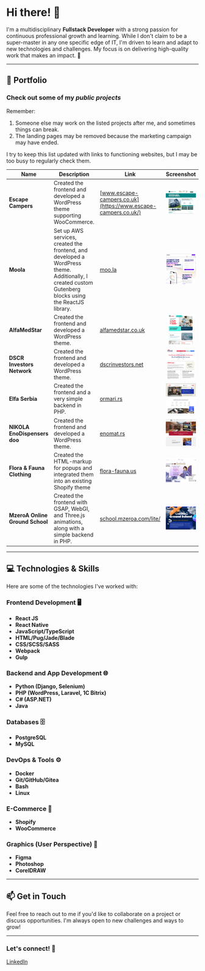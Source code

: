 # Hi there! 👋

I'm a multidisciplinary **Fullstack Developer** with a strong passion for continuous professional growth and learning. While I don't claim to be a super-master in any one specific edge of IT, I'm driven to learn and adapt to new technologies and challenges. My focus is on delivering high-quality work that makes an impact. 🚀

---

## 📂 Portfolio

### Check out some of my _public projects_

Remember:
1. Someone else may work on the listed projects after me, and sometimes things can break.
2. The landing pages may be removed because the marketing campaign may have ended.

I try to keep this list updated with links to functioning websites, but I may be too busy to regularly check them.

| **Name**    | **Description**                                  | **Link**                                   | **Screenshot**                      |
|-------------|--------------------------------------------------|--------------------------------------------|-------------------------------------|
| **Escape Campers**   | Created the frontend and developed a WordPress theme supporting WooCommerce. | [www.escape-campers.co.uk](https://www.escape-campers.co.uk/)                   | ![Escape Campers](https://github.com/writingor/writingor/blob/main/static/img/escape-campers.png?raw=true) |
| **Moola**   | Set up AWS services, created the frontend, and developed a WordPress theme. Additionally, I created custom Gutenberg blocks using the ReactJS library. | [moo.la](https://moo.la/)                   | ![Moola](https://github.com/writingor/writingor/blob/main/static/img/moola.jpg?raw=true) |
| **AlfaMedStar**   | Created the frontend and developed a WordPress theme. | [alfamedstar.co.uk](https://alfamedstar.co.uk/)                   | ![AlfaMedStar](https://github.com/writingor/writingor/blob/main/static/img/alfamedstar.jpg?raw=true) |
| **DSCR Investors Network**    | Created the frontend and developed a WordPress theme.         | [dscrinvestors.net](https://dscrinvestors.net/)               | ![DSCR](https://github.com/writingor/writingor/blob/main/static/img/dscr.jpg?raw=true) |
| **Elfa Serbia**   | Created the frontend and a very simple backend in PHP. | [ormari.rs](https://ormari.rs/en/)                   | ![Elfa Serbia](https://github.com/writingor/writingor/blob/main/static/img/elfa.png?raw=true) |
| **NIKOLA EnoDispensers doo**   | Created the frontend and developed a WordPress theme. | [enomat.rs](https://enomat.rs/en/)                   | ![NIKOLA EnoDispensers doo](https://github.com/writingor/writingor/blob/main/static/img/enomat.png?raw=true) |
| **Flora & Fauna Clothing**   | Created the HTML-markup for popups and integrated them into an existing Shopify theme | [flora-fauna.us](https://flora-fauna.us/)                   | ![Flora & Fauna Clothing](https://github.com/writingor/writingor/blob/main/static/img/flora-fauna.png?raw=true) |
| **MzeroA Online Ground School**   | Created the frontend with GSAP, WebGI, and Three.js animations, along with a simple backend in PHP. | [school.mzeroa.com/lite/](https://school.mzeroa.com/lite/)                   | ![MzeroA Online Ground School](https://github.com/writingor/writingor/blob/main/static/img/mzeroa.png?raw=true) |

---

## 💻 Technologies & Skills

Here are some of the technologies I've worked with:

### Frontend Development 🖥️
- **React JS** 
- **React Native**
- **JavaScript/TypeScript**
- **HTML/Pug/Jade/Blade**
- **CSS/SCSS/SASS**
- **Webpack**
- **Gulp**

### Backend and App Development 🌐
- **Python (Django, Selenium)**
- **PHP (WordPress, Laravel, 1C Bitrix)**
- **C# (ASP.NET)** 
- **Java**

### Databases 🗄️
- **PostgreSQL**
- **MySQL**

### DevOps & Tools ⚙️
- **Docker**
- **Git/GitHub/Gitea**
- **Bash**
- **Linux**

### E-Commerce 🛒
- **Shopify**
- **WooCommerce**

### Graphics (User Perspective) 🎨
- **Figma**
- **Photoshop**
- **CorelDRAW**

---

## 📫 Get in Touch

Feel free to reach out to me if you'd like to collaborate on a project or discuss opportunities. I'm always open to new challenges and ways to grow!

---

### Let's connect! 🤝
[LinkedIn](https://www.linkedin.com/in/writingor)

